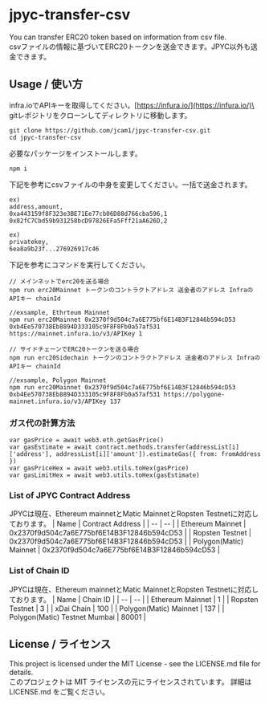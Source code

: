 # jpyc-transfer-csv
You can transfer ERC20 token based on information from csv file.\
csvファイルの情報に基づいてERC20トークンを送金できます。JPYC以外も送金できます。

## Usage / 使い方
infra.ioでAPIキーを取得してください。[https://infura.io/](https://infura.io/)\
\
gitレポジトリをクローンしてディレクトリに移動します。
```
git clone https://github.com/jcam1/jpyc-transfer-csv.git
cd jpyc-transfer-csv
```
必要なパッケージをインストールします。
```
npm i
```
下記を参考にcsvファイルの中身を変更してください。一括で送金されます。
```address.csv
ex)
address,amount,
0xa443159f8F323e3BE71Ee77cb06D88d766cba596,1
0x82fC7Cbd59b931258bcD97826EFa5Fff21aA626D,2
```

```privatekey.csv
ex)
privatekey,
6ea8a9b23f...276926917c46
```
下記を参考にコマンドを実行してください。
```
// メインネットでerc20を送る場合
npm run erc20Mainnet トークンのコントラクトアドレス 送金者のアドレス InfraのAPIキー chainId

//exsample, Ethrteum Mainnet
npm run erc20Mainnet 0x2370f9d504c7a6E775bf6E14B3F12846b594cD53 0xb4Ee570738Eb8894D333105c9F8F8Fb0a57af531 https://mainnet.infura.io/v3/APIKey 1

// サイドチェーンでERC20トークンを送る場合
npm run erc20Sidechain トークンのコントラクトアドレス 送金者のアドレス InfraのAPIキー chainId

//exsample, Polygon Mainnet
npm run erc20Mainnet 0x2370f9d504c7a6E775bf6E14B3F12846b594cD53 0xb4Ee570738Eb8894D333105c9F8F8Fb0a57af531 https://polygone-mainnet.infura.io/v3/APIKey 137
```
### ガス代の計算方法
```
var gasPrice = await web3.eth.getGasPrice()
var gasEstimate = await contract.methods.transfer(addressList[i]['address'], addressList[i]['amount']).estimateGas({ from: fromAddress })
var gasPriceHex = await web3.utils.toHex(gasPrice)
var gasLimitHex = await web3.utils.toHex(gasEstimate)
```

### List of JPYC Contract Address
JPYCは現在、Ethereum mainnetとMatic MainnetとRopsten Testnetに対応しております。
| Name | Contract Address |
| -- | -- |
| Ethereum Mainnet | 0x2370f9d504c7a6E775bf6E14B3F12846b594cD53 |
| Ropsten Testnet | 0x2370f9d504c7a6E775bf6E14B3F12846b594cD53 |
| Polygon(Matic) Mainnet | 0x2370f9d504c7a6E775bf6E14B3F12846b594cD53 |


### List of Chain ID
JPYCは現在、Ethereum mainnetとMatic MainnetとRopsten Testnetに対応しております。
| Name | Chain ID |
| -- | -- |
| Ethereum Mainnet | 1 |
| Ropsten Testnet | 3 |
| xDai Chain | 100 |
| Polygon(Matic) Mainnet | 137 |
| Polygon(Matic) Testnet Mumbai | 80001 |


## License / ライセンス
This project is licensed under the MIT License - see the LICENSE.md file for details.\
このプロジェクトは MIT ライセンスの元にライセンスされています。 詳細は LICENSE.md をご覧ください。